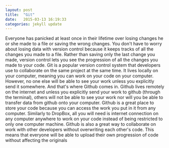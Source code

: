 ```yaml
---
layout: post
title:  "Git"
date:   2015-03-13 16:19:33
categories: jekyll update
---
```


Everyone has panicked at least once in their lifetime over losing changes he or she made to a file or saving the wrong changes. You don't have to worry about losing data with version control because it keeps tracks of all the changes you made to a file. Rather than saving only the last change you made, version control lets you see the progression of all the changes you made to your code. Git is a popular version control system that developers use to collaborate on the same project at the same time. It lives locally on your computer, meaning you can work on your code on your computer. However, no one else will be able to see your work unless you explicitly send it somewhere. And that's where Github comes in. Github lives remotely on the internet and unless you explicitly send your work to github (through the terminal), others will not be able to see your work nor will you be able to transfer data from github onto your computer. Github is a great place to store your code because you can access the work you put in it from any computer. Similarly to DropBox, all you will need is internet connection on any computer anywhere to work on your code instead of being restricted to only one computer machine. Github is also a great way to collaborate on work with other developers without overwriting each other's code. This means that everyone will be able to upload their own progression of code without affecting the originals